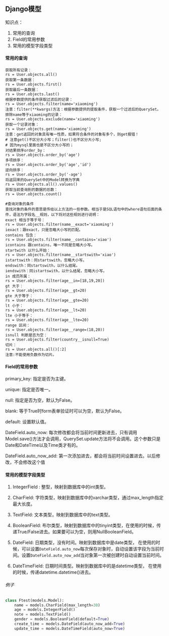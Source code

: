 ## Django模型

知识点：

1. 常用的查询
2. Field的常用参数
3. 常用的模型字段类型

#### 常用的查询

```
获取所有记录：
rs = User.objects.all()
获取第一条数据：
rs = User.objects.first()
获取最后一条数据：
rs = User.objects.last()
根据参数提供的条件获取过滤后的记录：
rs = User.objects.filter(name='xiaoming')
注意：filter(**kwargs)方法：根据参数提供的提取条件，获取一个过滤后的QuerySet。
排除name等于xiaoming的记录：
rs = User.objects.exclude(name='xiaoming')
获取一个记录对象：
rs = User.objects.get(name='xiaoming')
注意：get返回的对象具有唯一性质，如果符合条件的对象有多个，则get报错！
# 注意get()不区分大小写；filter()也不区分大小写;
# 因为mysql里面也是不区分大小写的；
对结果排序order_by：
rs = User.objects.order_by('age')
多项排序：
rs = User.objects.order_by('age','id')
逆向排序：
rs = User.objects.order_by('-age')
将返回来的QuerySet中的Model转换为字典
rs = User.objects.all().values()
获取当前查询到的数据的总数：
rs = User.objects.count()
```

```
#查询对象的条件
查找对象的条件的意思是传给以上方法的一些参数。相当于是SQL语句中的where语句后面的条件，语法为字段名__规则，以下将对这些规则进行说明：
exact 相当于等于号：
rs = User.objects.filter(name__exact='xiaoming')
iexact：跟exact，只是忽略大小写的匹配。
contains 包含：
rs = User.objects.filter(name__contains='xiao')
icontains 跟contains，唯一不同是忽略大小写。
startwith 以什么开始：
rs = User.objects.filter(name__startswith='xiao')
istartswith：同startswith，忽略大小写。
endswith：同startswith，以什么结尾。
iendswith：同istartswith，以什么结尾，忽略大小写。
in 成员所属：
rs = User.objects.filter(age__in=[18,19,20])
gt 大于：
rs = User.objects.filter(age__gt=20)
gte 大于等于：
rs = User.objects.filter(age__gte=20)
lt 小于：
rs = User.objects.filter(age__lt=20)
lte 小于等于：
rs = User.objects.filter(age__lte=20)
range 区间：
rs = User.objects.filter(age__range=(18,20))
isnull 判断是否为空：
rs = User.objects.filter(country__isnull=True)
切片：
rs = User.objects.all()[:2]
注意:不能使用负数作为切片。
```

#### Field的常用参数

primary_key:  指定是否为主键。

unique:  指定是否唯一。

null:  指定是否为空，默认为False。

blank: 等于True时form表单验证时可以为空，默认为False。

default:  设置默认值。

DateField.auto_now:  每次修改都会将当前时间更新进去，只有调用Model.save()方法才会调用，QuerySet.update方法将不会调用。这个参数只是Date和DateTime以及Time类才有的。

DateField.auto_now_add:  第一次添加进去，都会将当前时间设置进去。以后修改，不会修改这个值

#### 常用的模型字段类型

1. IntegerField : 整型，映射到数据库中的int类型。
2. CharField:  字符类型，映射到数据库中的varchar类型，通过max_length指定最大长度。
3. TextField:  文本类型，映射到数据库中的text类型。
4. BooleanField: 布尔类型，映射到数据库中的tinyint类型，在使用的时候，传递True/False进去。如果要可以为空，则用NullBooleanField。
5. DateField:  日期类型，没有时间。映射到数据库中是date类型，
   在使用的时候，可以设置`DateField.auto_now`每次保存对象时，自动设置该字段为当前时间。设置`DateField.auto_now_add`当对象第一次被创建时自动设置当前时间。

6. DateTimeField:   日期时间类型。映射到数据库中的是datetime类型，
   在使用的时候，传递datetime.datetime()进去。


###### 例子

```python
class Ftest(models.Model):
    name = models.CharField(max_length=30)
    age = models.IntegerField()
    note = models.TextField()
    gender = models.BooleanField(default=True)
    create_time = models.DateField(auto_now_add=True)
    update_time = models.DateTimeField(auto_now=True)
```